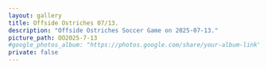 ```yaml
---
layout: gallery
title: Offside Ostriches 07/13.
description: "Offside Ostriches Soccer Game on 2025-07-13."
picture_path: OO2025-7-13
#google_photos_album: "https://photos.google.com/share/your-album-link"
private: false
---
```

